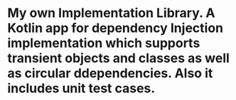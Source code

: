 # My own Implementation Library. A Kotlin app for dependency Injection implementation which supports transient objects and classes as well as circular ddependencies. Also it includes unit test cases.
